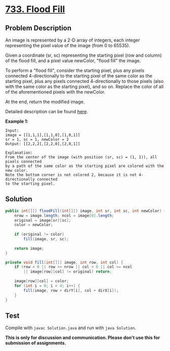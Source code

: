 # [733. Flood Fill][title]

## Problem Description

An image is represented by a 2-D array of integers, each integer representing the pixel value of the image (from 0 to 65535).

Given a coordinate (sr, sc) representing the starting pixel (row and column) of the flood fill, and a pixel value newColor, "flood fill" the image.

To perform a "flood fill", consider the starting pixel, plus any pixels connected 4-directionally to the starting pixel of the same color as the starting pixel, plus any pixels connected 4-directionally to those pixels (also with the same color as the starting pixel), and so on. Replace the color of all of the aforementioned pixels with the newColor.

At the end, return the modified image.

Detailed description can be found [here][title].

**Example 1:**

```
Input: 
image = [[1,1,1],[1,1,0],[1,0,1]]
sr = 1, sc = 1, newColor = 2
Output: [[2,2,2],[2,2,0],[2,0,1]]

Explanation: 
From the center of the image (with position (sr, sc) = (1, 1)), all pixels connected 
by a path of the same color as the starting pixel are colored with the new color.
Note the bottom corner is not colored 2, because it is not 4-directionally connected
to the starting pixel.
```

## Solution

```java
public int[][] floodFill(int[][] image, int sr, int sc, int newColor) {
    nrow = image.length; ncol = image[0].length;
    original = image[sr][sc];
    color = newColor;
    
    if (original != color)
        fill(image, sr, sc);
    
    return image;
}

private void fill(int[][] image, int row, int col) {
    if (row < 0 || row >= nrow || col < 0 || col >= ncol 
        || image[row][col] != original) return;
    
    image[row][col] = color;
    for (int i = 0; i < 4; i++) {
        fill(image, row + dirY[i], col + dirX[i]);
    }
}
```

## Test

Compile with `javac Solution.java` and run with `java Solution`.


**This is only for discussion and communication. Please don't use this for submission of assignments.**

[title]: https://leetcode.com/problems/flood-fill/